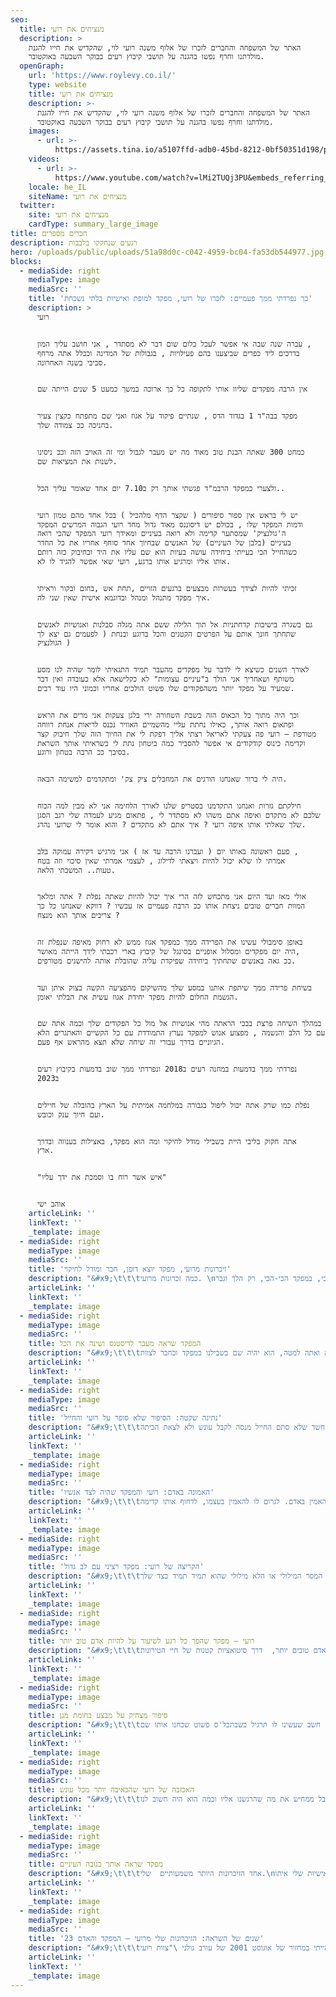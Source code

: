 ```yaml
---
seo:
  title: מנציחים את רועי
  description: >
    האתר של המשפחה והחברים לזכרו של אלוף משנה רועי לוי, שהקדיש את חייו להגנת
    מולדתנו וחרף נפשו בהגנה על תושבי קיבוץ רעים בבוקר השבעה באוקטובר.
  openGraph:
    url: 'https://www.roylevy.co.il/'
    type: website
    title: מנציחים את רועי
    description: >-
      האתר של המשפחה והחברים לזכרו של אלוף משנה רועי לוי, שהקדיש את חייו להגנת
      מולדתנו וחרף נפשו בהגנה על תושבי קיבוץ רעים בבוקר השבעה באוקטובר.
    images:
      - url: >-
          https://assets.tina.io/a5107ffd-adb0-45bd-8212-0bf50351d198/public/uploads/home-cover.jpeg
    videos:
      - url: >-
          https://www.youtube.com/watch?v=lMi2TUQj3PU&embeds_referring_euri=https%3A%2F%2Fwww.roylevy.co.il%2F
    locale: he_IL
    siteName: מנציחים את רועי
  twitter:
    site: מנציחים את רועי
    cardType: summary_large_image
title: חברים מספרים
description: רגעים שנחקקו בלבבות
hero: /uploads/public/uploads/51a98d0c-c042-4959-bc04-fa53db544977.jpg
blocks:
  - mediaSide: right
    mediaType: image
    mediaSrc: ''
    title: 'כך נפרדתי ממך פעמיים: לזכרו של רועי, מפקד למופת ואישיות בלתי נשכחת'
    description: >
      רועי


      עברה שנה שבה אי אפשר לעכל כלום שום דבר לא מסתדר , אני חושב עליך המון ,
      בדרכים ליד כפרים שביצענו בהם פעילויות , בגבולות של המדינה וככלל אתה מרחף
      סביבי בשנה האחרונה.


      אין הרבה מפקדים שליוו אותי לתקופה כל כך ארוכה במשך כמעט 5 שנים הייתה שם


      מפקד בבה"ד 1 בגדוד הדס , שנתיים פיקוד על אגוז ואני שם מתפתח כקצין צעיר
      בחניכה ככ צמודה שלך.


      כמחט 300 שאתה הבנת טוב מאוד מה יש מעבר לגבול ומי זה האויב הזה וככ ניסינו
      לשנות את המציאות שם.


      ולצערי כמפקד הרבמ"ד פגשתי אותך רק ב7.10 יום אחד שאומר עליך הכל..


      יש לי בראש אין ספור סיפורים ( שקצר הדף מלהכיל ) בכל אחד מהם טמון רועי
      ודמות המפקד שלו , בכולם יש דיסוננס מאוד גדול מחד רועי הגבוה המרשים המפקד
      ה'גולנציק' שמסתער קדימה ולא רואה בעיניים ומאידך רועי המפקד שהכי רואה
      בעיניים (בלבן של העיניים) של האנשים שבחיוך אחד סוחף אחריו את כל החדר
      כשהחייל הכי בעייתי ביחידה עושה בעיות הוא שם עליו את היד ובחיבוק כזה רותם
      אותו אליו ומרגיע אותו ברגע, רועי שאי אפשר להגיד לו לא.


      זכיתי להיות לצידך בעשרות מבצעים ברגעים הזויים ,תחת אש ,בחום ובקור וראיתי
      איך מפקד מתנהל ומנהל ובדוגמא אישית שאין שני לה.


      גם בשגרה בישיבות קדחתניות אל תוך הלילה ששם אתה מגלה סבלנות ואנושיות לאנשים
      שתחתך חונך אותם על הפרטים הקטנים והכל ברוגע ובנחת ( לפעמים גם יצא לך
      הגולנציק )


      לאורך השנים כשיצא לי לדבר על מפקדים מהעבר תמיד התגאיתי לומר שהיה לנו מסע
      משותף ושאחריך אני הולך ב"עיניים עצומות" לא כקלישאה אלא כעובדה ואין דבר
      שמעיד על מפקד יותר משהפקודים שלו פשוט הולכים אחריו וכמוני היו עוד רבים.


      וכך היה מתוך כל הכאוס הזה בשבת השחורה ירי בלגן צעקות אני מרים את הראש
      ופתאום רואה אותך, כאילו נחתת עליי מהשמיים האוויר נכנס לריאות אנחת רווחה
      מטורפת – רועי פה צעקתי לאריאל רצתי אליך דפקת לי את החיוך הזה שלך חיבוק קצר
      וקדימה כינוס קודקודים אי אפשר להסביר כמה ביטחון נתת לי כשראיתי אותך השראת
      בסיבך ככ הרבה בטחון ורוגע.


      היה לי ברור שאנחנו הורגים את המחבלים ציק צק' ומתקדמים למשימה הבאה.


      חילקתם גזרות ואנחנו התקדמנו בסטריפ שלנו לאורך הלחימה אני לא מבין למה הכוח
      שלכם לא מתקדם ואיפה אתם משהו לא מסתדר לי , פתאום מגיע לעמדה שלי רגב הסגן
      שלך שאלתי אותו איפה רועי ? איך אתם לא מתקדים ? והוא אומר לי שרועי נהרג.


      פעם ראשונה באותו יום ( ועברנו הרבה עד אז ) אני מרגיש דקירה עמוקה בלב ,
      אמרתי לו שלא יכול להיות ויצאתי לדילוג , לעצמי אמרתי שאין סיכוי וזה בטח
      טעות.. המשכתי הלאה.


      אולי מאז ועד היום אני מתכחש לזה הרי איך יכול להיות שאתה נפלת ? אתה ומלאך
      המוות חברים טובים ניצחת אותו ככ הרבה פעמיים אז עכשיו ? דווקא שאנחנו כל כך
      צריכים אותך הוא מנצח ?


      באופן סימבולי עשינו את הפרידה ממך כמפקד אגוז ממש לא רחוק מאיפה שנפלת זה
      היה יום מפקדים ומסלול אופניים בסינגל של קיבוץ בארי רכבתי לידך הייתה מאושר,
      ככ גאה באנשים שתחתיך ביחידה שפיקדת עליה שהובלת אותה להישגים מטורפים.


      בשיחת פרידה ממך שיתפת אותנו במסע שלך מהשיקום מהפציעה הקשה בצוק איתן ועד
      הגשמת החלום להיות מפקד יחידת אגוז עשית את הבלתי יאומן.


      במהלך השיחה פרצת בבכי הראתה מהי אנושיות אל מול כל הפקודים שלך וכמה אתה שם
      עם כל הלב והנשמה , מפצוע אנוש למפקד נערץ התמודדת עם כל הקשיים והאתגרים הלא
      הגיוניים בדרך עבורי זה שיחה שלא תצא מהראש אף פעם.


      נפרדתי ממך בדמעות במחנה רעים ב2018 ונפרדתי ממך שוב בדמעות בקיבוץ רעים
      ב2023


      נפלת כמו שרק אתה יכול ליפול בגבורה במלחמה אמיתית על הארץ בהובלה של חיילים
      ועם חיוך ענק וכובש.


      אתה חקוק בליבי היית בשבילי מודל לחיקוי ומה הוא מפקד, באצילות בענווה ובדרך
      ארץ.


      "איש אשר רוח בו וסמכת את ידך עליו"


      אוהב ישי
    articleLink: ''
    linkText: ''
    _template: image
  - mediaSide: right
    mediaType: image
    mediaSrc: ''
    title: 'זיכרונות מרועי, מפקד יוצא דופן, חבר ומודל לחיקוי'
    description: "&#x9;\t\t\tכמה זכרונות מרועי. \nאני זוכר את הפעם הראשונה שראינו את רועי. גבוה, מרשים, חסון. דיבר בטון נעים אך מלא עוצמה פנימית, ביטחון ואמונה. קל למפקדים, קל וחומר קצינים, להרשים טירונים. העניין הוא שעם רועי, הרושם שמדובר באדם הכי-הכי, במפקד הכי-הכי, רק הלך וגבר. \nאני זוכר את הטי-שירט האדומה של המד\"סים, ושלא הבנתי איך לעזאזל אפשר לרוץ כל כך מהר וללכת כל כך מהר במסעות. בהמשך התרשמנו כולנו עוד שלל פעמים. איך סחב על הגב חיילים כבדים במעלה גבעה תלולה, איך ניצח את רומן בהיאבקות (אפילו שהאחרון היה פנתר רציני ומקום שלישי בארץ בהיאבקות יוונית-רומית), הוביל תרגילים מאתגרים, וידע להקשיב. אני זוכר שפעם הסגל הגזים בנוקשות כלפינו בשלב כלשהו באימון המתקדם או בקורס מש\"קי עורב. אני לא זוכר מתי בדיוק ומה זה היה. אבל רועי התנצל. לא מובן מאליו כלל כשמדובר על חיילים בהכשרה ועל קצין שכביכול לא אמור לטעות. זו גדולה. \nלפעמים הדברים הכי קטנים לכאורה נחרטים. אני זוכר שבשלב מתקדם של מסע הכומתה, כשרצה לוודא שלא אתחיל להאט, אמר לי – אתה לידי, מקדימה. ואז, בצעד פעוט אך כה מועיל וגם מחמם את הלב, הוציא סוכריה קטנה מהכיס ודחף לי לפה. זריקת סוכר שנתנה לי דלק, בגוף ובנפש.  \nבשבוע השדאות בטירונות השלתי כמה ק\"ג ממשקל גופי. לימים נודע לנו שרועי קיצץ את כמות האוכל שהיינו אמורים לקבל לחצי. לא רעבנו, אז כנראה שהוא צדק \U0001F60A \nבשבוע השדאות היינו צריכים איזה לילה לאסוף המון ציוד, אוכל וזבל מאיזו נקודה ולעבור לנקודה אחרת. אחד המפקדים אמר שאי אפשר לעשות נגלות, חובה לאסוף הכל בידיים במכה אחת. ניסינו וניסינו. זה לקח נצח. רועי בא אלי ואמר, נו באמת, בוא נחשוב בהיגיון. תעשה נגלה אחת ומיד עוד אחת, יהיה יותר מהיר. הוא לא ניסה לשבור את המילה למפקד, אלא להראות שגם כשיש משימה שהמפקד נתן, כדי למלא אותה ולהשיג את המטרה, לא נכון להיות רובוט או להפקיד את השכל בצנצנת. חשוב להפעיל את הראש, להפעיל שיקול דעת, לגלות תושיה, להיות יצירתי. זה אחד המאפיינים הבולטים של רועי כמפקד לאורך כל הדרך. \nינואר 2002 (בערך). מסיימים אימון מתקדם בבסיס 'בקעות' ונוסעים לשרגא, \"המקום ליד הים\" שלחיילים צעירים בהכשרה אסור לומר את שמו. ממלאים מהר שקי חול ומתחילים את מה שמכונה מסע העלייה ליחידה. אחרי שני סיבובים של הליכה שקטה, מקלחת קרה מהירה ופקודה ללכת לישון בבהילות בקרוואנים, מקפיצים אותנו לסבב שלישי ורביעי. הולכים עם אלונקות בלילה על חוף הים של נהריה, ובשלב מסוים מישהו מתחיל – וכולם מצטרפים – לשיר 'דרכנו' (שהיה באותן שנים מאוד פופולרי כשיר הנושא של הסדרה 'הבורגנים'). \nאור הנר נמהל באור הירח\nעל הכר שיערך שפוך\nבחלון צמרת עץ פורח\nוהשקט חזר\nרואים לפי החיוך.\n\nסערה הייתה הנה חלפה לה\nופנייך שוב רוגעות כפני הים\nעם האור נוסיף ללכת הלאה\nעוד הדרך רבה\nהמסע עדיין לא תם\n\nלא קלה היא לא קלה דרכנו\nועינייך לפעמים כה נוגות\nעוד שדות פורחים יש לפנינו\nעוד הרים גבוהים וצונני פסגות\nחשבתי לרגע שרועי יכעס, כי באיזה קטע חיילים שרים לא קלה דרכנו, או שרים בכלל באמצע מסע במקום לשמור על דממה, אבל להיפך – רועי אמר yes! נלהב. הוא היה מבסוט עלינו, שאנחנו מתגבשים כצוות ומרימים את המורל. בסוף אותו מסע עלינו רשמית ליחידה והפכנו ממחלקה 2, לצוות רועי. זה כנראה היה הרגע הכי גאה בחיי רובנו עד אותו הרגע. \nאני זוכר שרועי אהב והצטיין גם בחלק הפדגוגי של ההכשרה. אני זוכר אותו בסדרות חינוך או בסיורים, מרצה לנו על חורבן בית שני, על חג החנוכה, על מלחמת ששת הימים, על תל-פאחר ועוד. \nלא זיכרון, אלא סיפור שנודע לי רק לא מזמן. חייל מהצוות, וויליאם, עלה לארץ מצרפת. אבא שלו עבד חלק גדול מהזמן בצרפת ואמא שלו היתה הרבה לבד עם הבן הקטן יותר. מסתבר שרועי ביקש מההורים שלו שיזמינו אותה ואת בנה לארוחות ערב שבת, שלא יהיו לבד. כך היה. סיפור  קצר שמלמד הרבה על מי שהיה כאדם וכמפקד. \nבהמשך לנקודה האחרונה – אחד הדברים שכל כך בלטו ברועי, וכולם חוזרים על כך, זה שהוא נתן לכל אחד הרגשה שהוא רואה אותו. בטירונות ובאימון המתקדם אכלתי לא מעט מרורים. הייתי מאוד חזק ועם מוטיבציה בשמיים, אבל גם הייתי כבד יותר מרוב החיילים, הגעתי עם כושר נמוך ביחס לסוג היחידה, היה לי פלטפוס, נעליים שהיו גדולות עלי ושלא החליפו לי והרבה פעמים נאלצתי לחבוש את הרגליים. רועי ראה אותי פעם מסתובב בבסיס בטירונות, ושאל: \"איל, מה קורה עם הרגליים?\". השאלה הזאת, שכאילו נשאלה כבדרך אגב, היתה משמעותית עבורי. בסביבה נוקשה ותובענית, שאינה יכולה להיות מחבקת, מנחמת או מלטפת, ההתעניינות הזו מהמ\"מ גרמה לי להרגיש שהוא רואה אותי, והתרגשתי מכך מאוד. \nסיפור נוסף שקשור לאיך רועי ראה כל אחד. כשרועי סיים את התפקיד שלו איתנו, החליף אותו הראל גדליה. בשלב הניווטים של ההכשרה, הראל אמר לרועי שאני לא טוב בניווטים (מה שנכון...). רועי אמר לו בצורה מחויכת (ממה שסיפר), \"אל תכעס, תהיה סבלני איתו. הוא מוזיקאי, איש של רוח.\" כלומר, על דרך ההכללה, הדרך להכשיר את החיילים צריכה לכלול היכרות עם הנפש שלהם והמאפיינים שלהם כאנשים, ו\"חנוך לנער על פי דרכו\" אין פירושו ויתור עליו ועל ההישגים הנדרשים. \nבטירונות היחידה, בשבוע בולדרים ברמת הגולן, יצא בשלב מסוים עם נהג סופה, דרוזי חביב, לקנות כמה דברים נחוצים. הנהג סיפר לנו באותו ערב משהו שריגש אותנו (אם כי לא הפתיע אותנו) – בזמן הנסיעה הוא הציע לרועי לשתות קולה. רועי אמר לו – החיילים שלי עכשיו בשטח, עובדים קשה ולא שותים קולה. אז גם אני לא אשתה קולה. ככה פשוט. \nבסוף אותו שבוע, רועי ועין-גדי לקחו אותנו לג'ילבון. המקום היה מלא בזבל שמטיילים שהיו שם קודם לכן השאירו. לפני שנכנסו למים רועי הוציא שקיות ואמר \"אני מאמין שאני לא היחיד שזה מפריע לו.\" ותוך כמה דקות בהובלת רועי הברקנו את המקום. המים היו קפואים, אבל רועי כמו רועי, נותן דוגמה אישית וקופץ ראשון למים, שוחה עד המפל ועומד מתחתיו. החבר'ה מפרגנים לו על הקוביות בבטן, הוא מסתלבט על שלומי שחושש להיכנס בגלל הקור (ואולי בכלל הסרטן שפתאום הסתובב שם) ואומר לו \"לא אמרת שהיית אמור להיות בשייטת?\". בסוף גם פינקו אותנו באוזני המן. כל האירוע היה עוד שלב לא רשמי של שבירת דיסטנס, ושווה יותר מכל שבירת דיסטנס רשמית. \nבמהלך טירונות היחידה, הוקפצנו למבצע ברמאללה, בערך שבועיים לפני היציאה לחומת מגן. סחבנו מערכת עורב, התמקמנו בבית בפאתי העיר והיינו מוכנים לשגר לכיוון המוקטעה (ערפאת היה נצור שם)- אם יהיה צורך. רועי דאג לוודא שברור לכולנו שמכבדים את יושבי הבית אליו נכנסים ואת הבית עצמו. לא אוכלים להם מהאוכל, לא הורסים שום דבר וכן הלאה. המסר היה ברור וליווה אותנו גם במבצע חומת מגן, שלא איחר לבוא. \nבחודש מרץ 2002 סיימנו טירונות יחידה ויצאנו לרגילה לכבוד פסח. בערב החג, בליל הסדר, התרחש הפיגוע במלון פארק בנתניה, וצה\"ל יצא למבצע חומת מגן. הוקפצנו לירושלים, ומשם יצאנו לכבוש את שכם. לאחר מכן מבצעים בכל מקום שבו הפעילות החשובה והאיכותית. חטיבת גולני הובילה את הצבא, יחידת העורב הובילה את החטיבה, ואנחנו היינו הצוות הצעיר ביותר בצבא שזכה להשתתף (8 חודשים מהגיוס). למרות שהיינו באותו שלב כל כך מעט זמן בצבא, ונכנסנו כל כך עמוק, היה לפיקוד אמון בנו, לנו היה אמון בעצמנו, ואכן תפקדנו היטב. למה? כי אנחנו צוות רועי. כי זכינו שרועי לוי יכשיר אותנו, יפקד עלינו, יוביל וינהיג אותנו – בשכם, בג'נין, בטול כארם, קלקיליה, חברון וכמעט בכל כפר פלסטיני שאפשר להעלות על הדעת. לאן שנשלחנו הלכנו, ואחרי רועי היה ברור שהולכים באש ובמים. ידענו שאנחנו בידיים טובות והיה חשוב לנו שרועי יראה שאנחנו הכי רציניים שאפשר להיות. \nהפעילות האינטנסיבית לסיכול הטרור נמשכה לאורך כל השירות שלנו. \nאם בפעילות מבצעית עסקינן – אחד המבצעים הראשונים שלנו אחרי סוף המסלול היה \"משפחה במצור\" בשכונת סג'עייה. המון זמן לפני כן אף כוח לא נכנס לשם. לא אפרט כעת את כל המבצע. מכל מקום, היו לנו פצועים. רועי תפקד באותה עת כסגן מפקד העורב. המפק\"ץ שלי באותה עת, בועז (בוזי), נפצע ברגל מרסיס, אז רועי לקח איתו אותנו – חוליית הפריצה של בוזי, וטיהרנו מבנה. מאותו בניין קלעים וצלפים שלנו חיסלו כ-14 חמושים. תפסנו שם את אחד האחים למשפחת אבו-הין (יד-ימינו של \"המהנדס\" יחיא עיאש) עם תחמושת בבית וחומרים של חמאס. משם חיפינו לבניין ליד, שם שהו שלושת האחים האחרים ולשם פרץ כוח של הפלס\"ר. רועי ואני חיפינו מהחלון – אני מימינו, הוא משמאלי. אחד האחים אבו-הין קפץ מהחלון בצד של רועי, שמיד ירה בו וחיסל אותו. זה היה החיסול הראשון שלו, והוא רקד עם האגן באותו רגע וזימר \"הורדתי אותו, הורדתי אותו\", בהתלהבות של ילד. השמחה היתה מוצדקת לגמרי.\nהמבצע כולו היה הירואי, נפצעו גם עוד חיילים מהיחידה שלנו ומהפלס\"ר, ולימים החבר'ה מהפלס\"ר כתבו על המבצע בויקיפדיה והיתה גם כתבה בטלוויזיה (או שמא סרטון מור\"ק של הפלס\"ר?). אנחנו בצוות כעסנו, כי הכל תואר מנקודת המבט של הפלס\"ר, תוך התעלמות מהחלק המשמעותי מאוד שהיה לנו במבצע. יש לנו עדיין בוואטסאפ הצוותי הקלטה של רועי שבה הוא אומר שהוא התעצבן ושזה לא יגמר ככה – הוא ישלים את המידע וידאג שיעשו תיקון. לצערי הוא כבר לא יספיק. \nלאורך השנים, אחרי השחרור, כל פעם נתקלתי במישהו אחר ששירת תחת רועי. כולם העריצו אותו. \nאני זוכר את מבצע צוק איתן. אני זוכר איפה הייתי ומאמין שכל אחד מהצוות זוכר איפה הוא היה כשהגיע ההודעה בוואטסאפ שרועי נפגע. בהתחלה חשבנו שאנחנו עומדים להתראות בהלוויה שלו. נעתקה נשימתי. היה קשה לתפקד. שמחנו כמובן לשמוע שזה לא המצב. ביקרתי אותו בבית החולים, כמובן שגם שם הוא חייך את החיוך הגדול שלו והמשך סיפור השיקום שלו ידוע. המשפחה שלו, עם ישראל ובתוכו אנחנו הקטנים – הרווחנו אותו לקצת יותר מתשע שנים נוספות. כמובן שבשנים האלו רועי הספיק לעשות יותר ממה שמספיקים ארבעה אנשים יחד. \nשמרנו על קשר. הודעת חג שמח בראש השנה או בפסח. הפעם האחרונה היתה לפני קצת יותר משנה, התייעצתי איתו לגבי תלמיד שרצה שיזמנו אותו לגיבוש. כמה חבל שלא הספקתי לספר לרועי שעצם התגובה שלו, עצה קצרה אך מועילה, הפיחה באותו תלמיד תקווה, שנאבק לשנות את הפרופיל ובסוף הגיע ליחידה מובחרת. ביום הזיכרון האחרון הגיע לבית הספר וסיפרתי לו על רועי ועל ההתכתבות האחרונה שלנו. אירוניה מרירה שכזו...\n&#x9;\n"
    articleLink: ''
    linkText: ''
    _template: image
  - mediaSide: right
    mediaType: image
    mediaSrc: ''
    title: המפקד שראה מעבר לדיסטנס ושינה את הכל
    description: "&#x9;\t\t\tדבר אחד שנחקק אצלי בזכרון יותר מהכל וליווה אותי לאורך כל השירות שלי וגם לאחריו בכל פעם שהיה לי קשה, הוא שיחה שהייתה לי עם רועי בטירונות. היה לי קשה מאד וחשבתי כבר לפרוש, אז רועי לקח אותי לשיחה, אני חושב שזה היה אולי חודש לטירונות. השיחה הייתה ממש כמו אבהית, רועי עודד אותי, קרא לי אחי, נתן לי גב ושיחת מוטיבציה ובסוף גם חצי חיבוק, מי שיודע בין המ״מ הקשוח בטירונות לטירונים יש דיסטנס מטורף, רועי ראה מעבר, מעבר לדיסטנס מעבר לנורמות המקובלות. מבחינתי מהנקודה הזו השתנה הכל, הבנתי שאחרי רועי הולכים לכל מקום, בייחוד שקשה ואתה למטה, הוא יהיה שם בשבילנו כמפקד וכחבר לצוות.\n\nרועי תמיד הרגיש שליח (סוג של צינור)  ולפני כל שיחה גדולה וחשובה היה אומר ״ד שפתי תפתח ופי יגיד תהילתך״&#x9;\n"
    articleLink: ''
    linkText: ''
    _template: image
  - mediaSide: right
    mediaType: image
    mediaSrc: ''
    title: 'נתינה שקטה: הסיפור שלא סופר על רועי והחייל'
    description: "&#x9;\t\t\tאנחנו כסגל זוכרים שהיה לנו חייל שתמיד עשה בעיות בשישי במסדר לפני היציאה הביתה. כל כך הרבה בעיות, שקיבל שבת ממש קרוב ליציאה הביתה. רועי הבין שיש כאן משהו מעבר, כלומר חשד שלא סתם החייל מנסה לקבל עונש ולא לצאת הביתה..\nאחרי שביצע ביקור בית, והבין את הדלות בו חי החייל עם משפחתו, והבין שזאת הסיבה שהוא לא רוצה לצאת לבית חשב איך אפשר לעזור לו אבל מול המערכת הצבאית היה קשה מאוד לארגן לו תקציב מידי רועי החליט לקחת את המשכורת שלו ואמר לי תיקנה תלושים לשופרסל (אבא של עבד בשערי צדק ומכרו לעובדים תלושים בהנחה) וכך מבלי לבייש אותו או להביך. הוא נתן לו כאילו מתקציב צבאי והכל מהמשכורת הצבאית שלו .\nכמובן החייל היה בטוח שזה  ״עזרה מהצבא״, וכמובן לא ממנו אישית…\n&#x9;\n"
    articleLink: ''
    linkText: ''
    _template: image
  - mediaSide: right
    mediaType: image
    mediaSrc: ''
    title: 'האמונה באדם: רועי והמפקד שהיה לצד אנשיו'
    description: "&#x9;\t\t\tזכרונות מהשירות עם רועי-  מהיכרותי איתו, רועי היה איש של אנשים. הוא כמובן היה מערכתי, והאמין בדרך, אבל הכוח שלו היה האמונה באדם ובאנשים סביבו. בתקופה הראשונה של מפקד לאחר קורס קצינים, יש רצון מאוד חזק להוכיח את עצמך ולהרבה קצינים צעירים זה גורם להיות כוחניים ואפילו דורסניים. הזיכרון שלי מרועי הוא הפוך - מתן המקום לנו (אנשי הסגל הזוטר) בתוך המערכת. אף פעם לא הרגשתי מאחור, אלא ליד. תמיד מקבל את המקום שלי במערכת. גם כלפי החיילים וגם כלפי הפיקוד הבכיר יותר. גם באימונים ובעיקר בפעילות המבצעית (חומת מגן והמבצעים שהגיעו בעקבותיו). את היכולת לתת לאנשים סביבך מקום, לא לומדים בצבא. זה נטו אופי. ולרועי היה את האופי הזה, להאמין באנשים. להאמין באדם. לגרום לו להאמין בעצמו, לדחוף אותו קדימה.\nבאחת הפעילויות, נדרשנו לסרוק את כל מחנה הפליטים בג'נין. בית בית.\nפעילות ארוכה, סיזיפית, מאתגרת עם סיכונים כמובן. אבל מאוד האמנו בעצמנו, בחיילים שלנו. אחרי מספר סריקות שכולנו התקדמנו אחרי רועי, הצעתי לו, שנעשה את העבודה במקביל. כוח אחד שלו, ובמקביל, כוח אחד שלי (הייתי סמל שלו), רועי חשב, וקיבל את הרעיון. וכך ביצענו את המשימה במהירות כפולה. זו דוגמא קטנה, של הקשבה ומתן אמונה ביכולת של זוטרים ממך, לבצע את המשימה בצורה טובה.\n&#x9;\n"
    articleLink: ''
    linkText: ''
    _template: image
  - mediaSide: right
    mediaType: image
    mediaSrc: ''
    title: 'הקריצה של רועי: מפקד רציני עם לב גדול'
    description: "&#x9;\t\t\tאני זוכר מרועי כמפקד, תמיד את הקריצה. רועי, מערכתי ככל שיהיה ורציני ככל שהיה, תמיד ידע להראות לסגל שלו (וגם בעקיפין לחיילים) שהוא תמיד איתם, והם במקום הראשון. כל סיטואציה ״רצינית״, גם אם נראה שהיה עומד לתת עונש או שיחת נזיפה, תמיד נגמרה (כך אני זוכר זאת לפחות ממרחק הזמן..) בקריצה, מילה טובה, והעברת המסר המילולי או הלא מילולי שהוא תמיד תמיד בצד שלך.&#x9;\n"
    articleLink: ''
    linkText: ''
    _template: image
  - mediaSide: right
    mediaType: image
    mediaSrc: ''
    title: רועי – מפקד שהפך כל רגע לשיעור על להיות אדם טוב יותר
    description: "&#x9;\t\t\tאני זוכר מרועי, כמפקד , שתמיד דאג להוציא מכל סיטואציה, את הערך שלה כלפי החיילים. כמעט כל מצב וכל אירוע שקרה, פעוט ככל שיהיה, היה עבור רועי הזדמנות חינוכית של ממש. החיילים של רועי למדו ממנו המון על איך להיות חיילים טובים יותר ובעיקר בני אדם טובים יותר,  דרך סיטואציות קטנות של חיי הטירונות.&#x9;\n"
    articleLink: ''
    linkText: ''
    _template: image
  - mediaSide: right
    mediaType: image
    mediaSrc: ''
    title: סיפור מצחיק על מבצע בחומת מגן
    description: "&#x9;\t\t\tבתקופת חומת מגן, היינו צוות צעיר שרק עלה ליחידה. ואז היה מבצע בטובס ללכידה של 3 מחבלים, כל אחד באיתור אחר.  שני צוותים של הוותיקה ואנחנו. במהלך המבצע היו היתקלויות  וגם יואב וגם היימן נפצעו ונשארנו הצוות היחיד שהיה שלם אורגנית והיינו צריכים להשלים את לכידת האיתורים. בבית האחרון, אחרי שכבר היינו גמורים, תפסנו את המחבל והתחלנו לנוע לכיוון ה\"בית של השב\"כ\" שם התאספו כולם. באמצע הדרך רועי זורק מבט אחורה וקולט שהמחבל לא איתנו... הוא והחקש\"ב חשבו כל אחד שהשני לוקח אותו... רועי לקח אותי, את פלדמן, וויליאם ועין גדי וטסנו חזרה לאיתור. המחבל ישב שם בסלון, כל המשפחה מסביבו והוא עדיין עם אזיקון על הידיים ופלנלית על העיניים... חשב שעשינו לו תרגיל כשבתכל'ס פשוט שכחנו אותו שם…&#x9;\n"
    articleLink: ''
    linkText: ''
    _template: image
  - mediaSide: right
    mediaType: image
    mediaSrc: ''
    title: האכזבה של רועי שהכאיבה יותר מכל עונש
    description: "&#x9;\t\t\tזה אמנם סיפור די קצר אבל ממחיש את מה שהרגשנו אליו וכמה הוא היה חשוב לנו.\nבמהלך טירונות יחידה, אחרי איזה תרגיל בשרגא שעשינו די מחורבן, הוא עמד מולנו וברול השקט שלו, אמר לנו שהיה תרגיל ממש גרוע והוא ממש מאוכזב מאיתנו. אחר כך הסתובב והלך. אני זוכר שישבנו אחר כך בחדר ופשוט היינו בדיכאון. העדפנו לקבל ריתוק או שיקדר אותנו למוות אבל הידיעה שאכזבנו את רועי גמרה אותנו. היינו שם על סף דמעות. האיש הזה היה הכל בשבילנו, ואנחנו רצינו להיות ראויים לו. אלו המפקדים שאנחנו צריכים, כאלה שנרגיש שאנחנו צריכים להיות ראויים להם.&#x9;\n"
    articleLink: ''
    linkText: ''
    _template: image
  - mediaSide: right
    mediaType: image
    mediaSrc: ''
    title: מפקד שראה אותך בגובה העיניים
    description: "&#x9;\t\t\tאחד הזיכרונות היותר משמעותיים  שלי.\nבאחד השיחות האישיות שלי איתו\nהוא כמפקד ,דמות שקשה להסתכל עליה בעינים .\nהיה מיישר מבט  , מדבר בגובה העינים . נותן מילה טובה , מרים אותך ,מכניס מוטיבציה ורצון להגיע להכי טוב שיש לך לתת ברגעים שהכי קשה .\nגם היום 20 שנה אחרי , אני לוקח את השיחה הזאת ומיישם אותה על צוות העובדים שלי במשרד .\nרועי בעיניים היה מוביל אותך לאן שהוא רוצה.&#x9;\n"
    articleLink: ''
    linkText: ''
    _template: image
  - mediaSide: right
    mediaType: image
    mediaSrc: ''
    title: '23 שנים של השראה: הזיכרונות שלי מרועי – המפקד והאדם'
    description: "&#x9;\t\t\tשלום,אני אלעד וייס מהקריות ותמיד הייתי גאה להזכיר בכל הזדמנות שהייתי במחזור של אוגוסט 2001 של עורב גולני \"צוות רועי\".\n\nעברו אמנם כמעט 23 שנה מאז שפגשתי את רועי בפעם הראשונה אבל יש מספר דברים וחוויות שאני זוכר ממנו שחקוקים אצלי בזיכרון.\n\nאתחיל במישור המקצועי,דוגמא אחת היא שסבלתי בשירות מנקעים חוזרים בקרסול וכל נקע היה משבית אותי ל 4 או חמישה ימים שלא יכלתי לדרוך על הרגל.\nזה מתקשר לזה שאני זוכר את אחד המסעות הכנה למסע כומתה זה היה בערך 30 קילומטר וכבר בתחילת המסע בצעדים הראשונים הייתי ליד רועי והוא סיבב את הקרסול בצורה קשה ביותר ונפל...בדיוק אחרי שנייה וחצי הוא קם והמשיך ללכת בקצב מטורף כאילו כלום לא קרה ואני יודע על בשרי על איזה כאב מדובר והוא פשוט הלך על קרסול נקוע לגמרי את ה 30 קילומטרים.\n\nכשסיימנו טירונות יחידה היה את הפיגוע במלון פארק בנתניה מה שהוביל למבצע חומת מגן,היינו 8 חודשים בצבא ולא חלמנו שיכניסו אותנו ללחימה,כמובן שבגלל שרועי עמד בראש נכנסנו למבצע חומת מגן לאזורים הכי קשים ללחימה אינטנסיבית והיינו הצוות הצעיר ביותר להערכתי במבצע  הזה.\nהביטחון וההרגשה שאנחנו מוגנים כשרועי הוביל אותנו היתה הרגשה שנגעה בכולם ואני לא זוכר קמצוץ של פחד כשהלכתי אחרי רועי.\n\nמקרה שאני זוכר בקסבה של שכם כשעברנו מבית לבית כדי לטהר את השטח היה כשהיינו כל הצוות בגרם מדרגות מוכנים לפרוץ לבית כשפתאום טנק כנראה טעה בבית או שזיהה אותנו כמחבלים ופשוט עם מהמקלע הכבד שעל הטנק התחיל לירות לכיוונינו באוטומט וכשהצרור כמעט הגיע עלינו והמדרגות מתפרקות מהכדורים מסביבנו היחיד שלא קפא היה רועי שממש רץ בין הכדורים עד לטנק הרים את הטלפון קשר מבחוץ וצעק עליהם חדלללל והוא בוודאות הציל אותנו מאסון שם.\n\nעוד סיפור היה נדמה לי בג'נין כשרועי שהיה סופר רגיש לאוכלוסיה הלא מעורבת ולא הרשה לנו שהיינו ילדים סך הכל עם המון אמוציות ובמקרים מסויימים חסרי רסן לנהוג באלימות כלפיי אף אחד וכמובן שכשרועי אומר משהו כולם מבצעים...המקרה היה שהגענו לבית שנראה תמים אני זוכר אדם זקן שכשהמבט של רועי ושלו נפגשו רועי פשוט תפס אותו בחולצה וממש הרים אותו באויר,היינו בהלם ולא הבנו מה קורה לרועי,תוך כמה שניות ה\"זקן התמים\" הצביע לו לעבר בוידם או כוך כזה ורועי שלף משם m16 ארוך עם מטול יורה רימונים...ובבית הזה מצאנו עוד מספר אמצעי לחימה וציוד ולבוש צבאי.\nךי אישית זה הצביע על כושר השיפוט שלו שהיה מדוייק כמעט תמיד ואין לי הסבר איך היה עושה את זה.\n\nמקרה נוסף שמתקשר אליי אישית היה אחרי שרועי התקדם בגדסר וכבר היה סמ\"פ אם אני לא טועה בכל זאת עברו יותר מ 20 שנה...\nמבצע \"משפחה במצור\" בלב סג'עייה שהיה המבצע הרגלי הראשון בשכונה הארורה הזאת ב מאי 2003.\nהגענו לשכונה רועי לא היה איתי פיזית ברכב ובהתקלות עם המחבלים אני ועוד 6 חיילים נפצענו והמבצע הסתבך בגלל שהמחבלים התבצרו בבית עם בני משפחת זקנים נשים וילדים...כשהתעוררתי בבית החולים אחרי הניתוח הודיעו לי שהצוות שהצליח להגיע למגע פנים אל פנים עם המחבלים היה של רועי ומספרים שרועי הוא זה שדאג אישית שלמחבלים האלו שהיו אחים לא תהיה הזדמנות לפגוע יותר באזרחי וחיילי מדינת ישראל.זה הרגיש לי הכי נכון וצודק שרועי הוא זה \"שטיפל\" במי שהצליח לפגוע בי.\n\nכמובן שיש עוד סיפורים שאני זוכר קטעים מהם אבל אלו שכתבתי היו בשבילי הבולטים ביותר.\n\nהסיפור האחרון מוביל אותי יותר למישור האישי של מי היה רועי בתור בן אדם:\nאת הביקורים של רועי בבית החולים,אני זוכר את הביקורים של רועי אצלי בבית בקרית ביאליק ואני זוכר שתמיד הייתי רואה אותו הרגשתי בטוח ושהבית מואר באור שלו.\nהוא גם היה אחד היחידים שבשנים הראשונות אחרי הפציעה שלי דאג תמיד להתקשר ולשאול איך אני ומה איתי ותמיד עשה זאת מהלב ובאמת הרגשתי שאכפת לו כמו אח.\nלמרות שבמהלך השנים ובטח ובטח מתוקף התפקידים של רועי כבר לא היינו בקשר אבל תמיד לקחתי אותו לכל מקום שאליו הלכתי ותמיד התגאיתי לומר שאני הייתי בצוות רועי הראשון.\n\nאת מי הוא היה כאדם בתקופה ההיא שבעצם היה גם עדיין ילד בערך בן 22 23 הזכירה לי דווקא אמא שלי שזה מראה איזה חותם השאיר על כל מי שהכיר אותו.\nהייתי חייל טוב מקצועית אבל מבחינת התנהגות הייתי בעייתי מאד והרגיש לי איפה שהוא שהייתי סוג של פרוייקט של רועי ושהוא לא ויתר עליי למרות שיכל על כל שטות שלי להעביר אותי לגדודים.\n\nהייתי מקבל המוווון שבתות ואמא שלי הזכירה שלי שכל שבת שקיבלתי היא היתה מקבלת טלפון מרועי שהיה אומר לה:אסתי תביני אני אוהב את הבן שלך והוא חייל טוב אבל על הדברים שהוא עושה אני פשוט לא יכול שלא להעניש אותו וממש היה מסביר לה כמה הוא מצטער שאני שוב לא אגיע השבת אבל כמה הוא כמפקד חייב לתת לי את העונש שהאמת  הגיע לי...אותי זה מאד מרגש ומראה כמה הוא היה רגיש לסביבה מבין את השפעת החלטותיו על האחר וכמה תמיד מוכן לעמוד ולתת הסבר וכשרועי דיבר כולם אמרו אמן גם אמא שלי.....\n\nלסיכום רועי היה איש חזק פיזית בצורה בלתי רגילה ממש עשוי מאבן חייל מקצועי ברמה הכי גבוהה שיש. כשהיית רואה אותו מחזיק נשק נלחם או עושה תרגיל זה כאילו ראית את רמבו או איזו דמות מסרט אקשן...\nכאדם היה מבין, רגיש, מצחיק ועוטף.\n\nעד היום גם 23 שנים אחרי שפגשתי אותו לראשונה בשבילי הוא חד משמעית  האדם הכי\nמרשים והכי משמעותי שהכרתי במהלך חיי וקשה לי להאמין גם אם אחיה עוד אלף שנים שאכיר מישהו יותר משמעותי בשבילי ממנו.&#x9;\n"
    articleLink: ''
    linkText: ''
    _template: image
---
```


